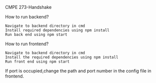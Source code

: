 CMPE 273-Handshake

How to run backend?

    Navigate to backend directory in cmd
    Install required dependencies using npm install
    Run back end using npm start
    
How to run frontend?

    Navigate to backend directory in cmd
    Install the required dependencies using npm install
    Run front end using npm start
    
If port is occupied,change the path and port number in the config file in frontend.
    

